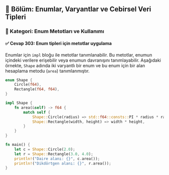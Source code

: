 ## 📘 Bölüm: Enumlar, Varyantlar ve Cebirsel Veri Tipleri  
### 🔹 Kategori: Enum Metotları ve Kullanımı  
#### ✅ Cevap 303: Enum tipleri için metotlar uygulama

Enumlar için `impl` bloğu ile metotlar tanımlanabilir. Bu metotlar, enumun içindeki verilere erişebilir veya enumun davranışını tanımlayabilir. Aşağıdaki örnekte, `Shape` adında iki varyantlı bir enum ve bu enum için bir alan hesaplama metodu (`area`) tanımlanmıştır.

```rust
enum Shape {
    Circle(f64),
    Rectangle(f64, f64),
}

impl Shape {
    fn area(&self) -> f64 {
        match self {
            Shape::Circle(radius) => std::f64::consts::PI * radius * radius,
            Shape::Rectangle(width, height) => width * height,
        }
    }
}

fn main() {
    let c = Shape::Circle(2.0);
    let r = Shape::Rectangle(3.0, 4.0);
    println!("Daire alanı: {}", c.area());
    println!("Dikdörtgen alanı: {}", r.area());
}
```
